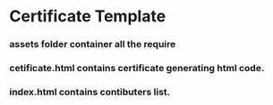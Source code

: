 # Certificate Template

### assets folder container all the require
### cetificate.html contains certificate generating html code.
### index.html contains contibuters list.
